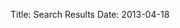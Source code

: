 Title: Search Results
Date: 2013-04-18

<script>
$(document).ready(function() {
     $('#search-text').tipuesearch();
});
</script>
<div id="tipue_search_content"></div>
